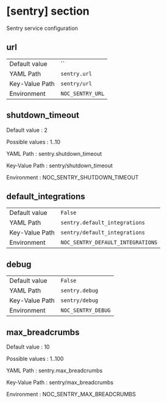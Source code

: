 # [sentry] section

Sentry service configuration

## url

|                |                  |
| -------------- | ---------------- |
| Default value  | ``               |
| YAML Path      | `sentry.url`     |
| Key-Value Path | `sentry/url`     |
| Environment    | `NOC_SENTRY_URL` |

## shutdown_timeout

Default value
: 2

Possible values
: 1..10

YAML Path
: sentry.shutdown_timeout

Key-Value Path
: sentry/shutdown_timeout

Environment
: NOC_SENTRY_SHUTDOWN_TIMEOUT

## default_integrations

|                |                                   |
| -------------- | --------------------------------- |
| Default value  | `False`                           |
| YAML Path      | `sentry.default_integrations`     |
| Key-Value Path | `sentry/default_integrations`     |
| Environment    | `NOC_SENTRY_DEFAULT_INTEGRATIONS` |

## debug

|                |                    |
| -------------- | ------------------ |
| Default value  | `False`            |
| YAML Path      | `sentry.debug`     |
| Key-Value Path | `sentry/debug`     |
| Environment    | `NOC_SENTRY_DEBUG` |

## max_breadcrumbs

Default value
: 10

Possible values
: 1..100

YAML Path
: sentry.max_breadcrumbs

Key-Value Path
: sentry/max_breadcrumbs

Environment
: NOC_SENTRY_MAX_BREADCRUMBS
